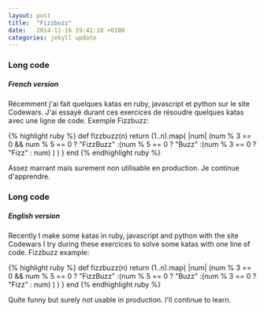 ```yaml
---
layout: post
title:  "Fizzbuzz"
date:   2014-11-16 19:41:18 +0100
categories: jekyll update
---
```



### Long code

##### French version

Récemment j'ai fait quelques katas en ruby, javascript et python sur le site Codewars.
J'ai essayé durant ces exercices de résoudre quelques katas avec une ligne de code.
Exemple Fizzbuzz:

{% highlight ruby %}
def fizzbuzz(n)
  return (1..n).map{ |num| (num % 3 == 0 && num % 5 == 0 ? "FizzBuzz" :(num % 5 == 0 ? "Buzz" :(num % 3 == 0 ? "Fizz" : num) ) ) } 
end
{% endhighlight ruby %}

Assez marrant mais surement non utilisable en production. Je continue d'apprendre.


### Long code

##### English version

Recently I make some katas in ruby, javascript and python with the site Codewars
I try during these exercices to solve some katas with one line of code.
Fizzbuzz example:

{% highlight ruby %}
def fizzbuzz(n)
  return (1..n).map{ |num| (num % 3 == 0 && num % 5 == 0 ? "FizzBuzz" :(num % 5 == 0 ? "Buzz" :(num % 3 == 0 ? "Fizz" : num) ) ) } 
end
{% endhighlight ruby %}

Quite funny but surely not usable in production. I'll continue to learn.
